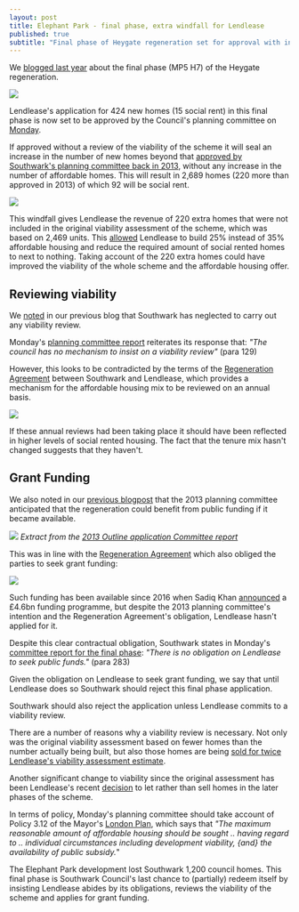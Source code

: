 ```yaml
---
layout: post
title: Elephant Park - final phase, extra windfall for Lendlease
published: true 
subtitle: "Final phase of Heygate regeneration set for approval with increase in number of homes but no increase in affordable."
---
```

We [blogged last year](http://35percent.org/2019-08-05-elephant-park-final-phase-affordable-housing/) about the final phase (MP5 H7) of the Heygate regeneration. 

![](http://35percent.org/img/eparkaerial.jpg)

Lendlease's application for 424 new homes (15 social rent) in this final phase is now set to be approved by the Council's planning committee on [Monday](http://moderngov.southwark.gov.uk/ieListDocuments.aspx?CId=119&MId=6403&Ver=4).

If approved without a review of the viability of the scheme it will seal an increase in the number of new homes beyond that [approved by Southwark's planning committee back in 2013](http://moderngov.southwark.gov.uk/documents/s34476/Report.pdf), without any increase in the number of affordable homes. This will result in 2,689 homes (220 more than approved in 2013) of which 92 will be social rent. 

![](http://35percent.org/img/12AP1092extract.png)

This windfall gives Lendlease the revenue of 220 extra homes that were not included in the original viability assessment of the scheme, which was based on 2,469 units. This [allowed](https://www.theguardian.com/cities/2015/jun/25/london-developers-viability-planning-affordable-social-housing-regeneration-oliver-wainwright) Lendlease to build 25% instead of 35% affordable housing and reduce the required amount of social rented homes to next to nothing. Taking account of the 220 extra homes could have improved the viability of the whole scheme and the affordable housing offer.

## Reviewing viability
We [noted](http://35percent.org/2019-08-05-elephant-park-final-phase-affordable-housing/#viability-questions) in our previous blog that Southwark has neglected to carry out any viability review.

Monday's [planning committee report](https://planning.southwark.gov.uk/online-applications/files/2B05D1FEBF0308C39F18968F194D473F/pdf/19_AP_1166--843567.pdf) reiterates its response that: _"The council has no mechanism to insist on a viability review"_ (para 129)

However, this looks to be contradicted by the terms of the [Regeneration Agreement](https://files.whatdotheyknow.com/request/heygate_estate_development_partn/191203%2020141201_Lend%20Lease_2014%20Deed%20of%20Variation_COMPLETE.pdf%20EIR%201351433_Redacted.pdf) between Southwark and Lendlease, which provides a mechanism for the affordable housing mix to be reviewed on an annual basis. 

![](http://35percent.org/img/vreviewra.png)

If these annual reviews had been taking place it should have been reflected in higher levels of social rented housing. The fact that the tenure mix hasn't changed suggests that they haven't.

## Grant Funding
We also noted in our [previous blogpost](http://35percent.org/2019-08-05-elephant-park-final-phase-affordable-housing/) that the 2013 planning committee anticipated that the regeneration could benefit from public funding if it became available. 

![](http://35percent.org/img/gfunding2.png)
*Extract from the [2013 Outline application Committee report](http://planbuild.southwark.gov.uk/documents/?GetDocument=%7b%7b%7b!Q7K%2bVQ5GwV3kVWHHRXBCqg%3d%3d!%7d%7d%7d)*

This was in line with the [Regeneration Agreement](https://files.whatdotheyknow.com/request/heygate_estate_development_partn/191203%2020141201_Lend%20Lease_2014%20Deed%20of%20Variation_COMPLETE.pdf%20EIR%201351433_Redacted.pdf) which also obliged the parties to seek grant funding:

![](http://35percent.org/img/fundingra.png)

Such funding has been available since 2016 when Sadiq Khan [announced](https://www.london.gov.uk/what-we-do/housing-and-land/homes-londoners-affordable-homes-programme-2016-21) a £4.6bn funding programme, but despite the 2013 planning committee's intention and the Regeneration Agreement's obligation, Lendlease hasn't applied for it.

Despite this clear contractual obligation, Southwark states in Monday's [committee report for the final phase](https://planning.southwark.gov.uk/online-applications/files/2B05D1FEBF0308C39F18968F194D473F/pdf/19_AP_1166--843567.pdf): _"There is no obligation on Lendlease to seek public funds."_ (para 283) 

Given the obligation on Lendlease to seek grant funding, we say that until Lendlease does so Southwark should reject this final phase application.

Southwark should also reject the application unless Lendlease commits to a viability review.

There are a number of reasons why a viability review is necessary. Not only was the original viability assessment based on fewer homes than the number actually being built, but also those homes are being [sold for twice Lendlease's viability assessment estimate](https://www.theguardian.com/cities/2015/jun/25/london-developers-viability-planning-affordable-social-housing-regeneration-oliver-wainwright).

Another significant change to viability since the original assessment has been Lendlease's recent [decision](https://www.constructionenquirer.com/2018/01/17/lendlease-launches-1-5bn-build-to-rent-partnership/) to let rather than sell homes in the later phases of the scheme.

In terms of policy, Monday's planning committee should take account of Policy 3.12 of the Mayor's [London Plan](https://www.london.gov.uk/sites/default/files/the_london_plan_malp_final_for_web_0606_0.pdf), which says that _"The maximum reasonable amount of affordable housing should be sought .. having regard to .. individual circumstances including development viability, {and} the availability of public subsidy._"

The Elephant Park development lost Southwark 1,200 council homes. This final phase is Southwark Council's last chance to (partially) redeem itself by insisting Lendlease abides by its obligations, reviews the viability of the scheme and applies for grant funding.

<meta name="twitter:card" content="summary_large_image" />

<meta name="twitter:site" content="@35percent_EAN" />

<meta name="twitter:title" content="Elephant Park - final phase, final windfall for Lendlease" />

<meta name="twitter:description" content="Southwark set to approve more homes than anticipated with no increase in affordable housing." />

<meta name="twitter:image" content="http://35percent.org/img/eparkaerial.jpg" />

